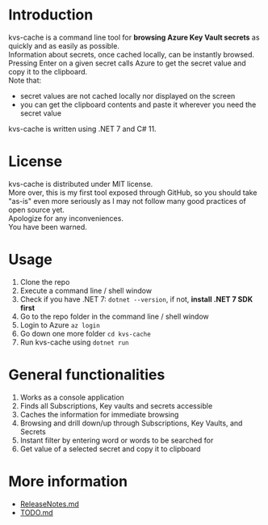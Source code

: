 # Introduction

kvs-cache is a command line tool for **browsing Azure Key Vault secrets** as quickly and as easily as possible.  
Information about secrets, once cached locally, can be instantly browsed.  
Pressing Enter on a given secret calls Azure to get the secret value and copy it to the clipboard.  
Note that:
- secret values are not cached locally nor displayed on the screen
- you can get the clipboard contents and paste it wherever you need the secret value

kvs-cache is written using .NET 7 and C# 11.  

# License

kvs-cache is distributed under MIT license.  
More over, this is my first tool exposed through GitHub, so you should take "as-is" even more seriously as I may not follow many good practices of open source yet.  
Apologize for any inconveniences.    
You have been warned.  

# Usage

1. Clone the repo
1. Execute a command line / shell window
1. Check if you have .NET 7: `dotnet --version`, if not, **install .NET 7 SDK first**
1. Go to the repo folder in the command line / shell window
1. Login to Azure `az login`
2. Go down one more folder `cd kvs-cache`
1. Run kvs-cache using `dotnet run`

# General functionalities

1. Works as a console application
1. Finds all Subscriptions, Key vaults and secrets accessible
1. Caches the information for immediate browsing
1. Browsing and drill down/up through Subscriptions, Key Vaults, and Secrets
1. Instant filter by entering word or words to be searched for
1. Get value of a selected secret and copy it to clipboard

# More information

- [ReleaseNotes.md](ReleaseNotes.md)
- [TODO.md](TODO.md)
